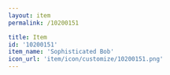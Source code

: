 ```yaml
---
layout: item
permalink: /10200151

title: Item
id: '10200151'
item_name: 'Sophisticated Bob'
icon_url: 'item/icon/customize/10200151.png'
---
```

